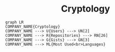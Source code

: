 <h1 align="center">Cryptology</h1>

```mermaid
graph LR
COMPANY_NAME{Cryptology}
COMPANY_NAME ---> U{Users} ---> UN[2]
COMPANY_NAME ---> R{Repositories} ---> RN[26]
COMPANY_NAME ---> G{Gists} ---> GN[3]
COMPANY_NAME ---> ML{Most Used<br>Languages}
```
